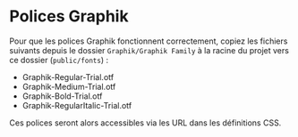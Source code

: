 # Polices Graphik

Pour que les polices Graphik fonctionnent correctement, copiez les fichiers suivants depuis le dossier `Graphik/Graphik Family` à la racine du projet vers ce dossier (`public/fonts`) :

- Graphik-Regular-Trial.otf
- Graphik-Medium-Trial.otf
- Graphik-Bold-Trial.otf
- Graphik-RegularItalic-Trial.otf

Ces polices seront alors accessibles via les URL dans les définitions CSS. 